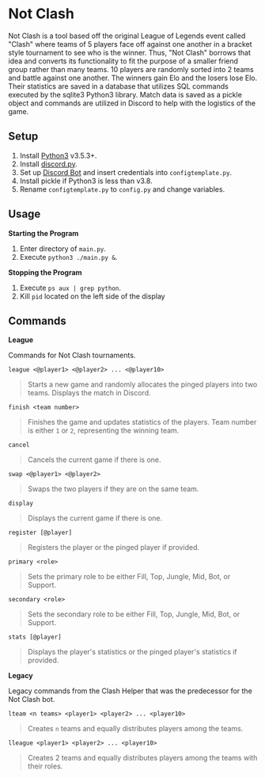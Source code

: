 # Not Clash

Not Clash is a tool based off the original League of Legends event called "Clash" where teams of 5 players face off against one another in a bracket style tournament to see who is the winner. Thus, "Not Clash" borrows that idea and converts its functionality to fit the purpose of a smaller friend group rather than many teams. 10 players are randomly sorted into 2 teams and battle against one another. The winners gain Elo and the losers lose Elo. Their statistics are saved in a database that utilizes SQL commands executed by the sqlite3 Python3 library. Match data is saved as a pickle object and commands are utilized in Discord to help with the logistics of the game.

## Setup

1. Install [Python3](https://www.python.org/downloads/) v3.5.3+.
2. Install [discord.py](https://pypi.org/project/discord.py/).
3. Set up [Discord Bot](https://discordpy.readthedocs.io/en/stable/discord.html) and insert credentials into `configtemplate.py`.
4. Install pickle if Python3 is less than v3.8.
5. Rename `configtemplate.py` to `config.py` and change variables.

## Usage

**Starting the Program**
1. Enter directory of `main.py`.
2. Execute `python3 ./main.py &`.

**Stopping the Program**
1. Execute `ps aux | grep python`.
2. Kill `pid` located on the left side of the display

## Commands

**League**

Commands for Not Clash tournaments.

`league <@player1> <@player2> ... <@player10>`
> Starts a new game and randomly allocates the pinged players into two teams. Displays the match in Discord.

`finish <team number>`
> Finishes the game and updates statistics of the players. Team number is either `1` or `2`, representing the winning team.

`cancel`
> Cancels the current game if there is one.

`swap <@player1> <@player2>`
> Swaps the two players if they are on the same team.

`display`
> Displays the current game if there is one.

`register [@player]`
> Registers the player or the pinged player if provided.

`primary <role>`
> Sets the primary role to be either Fill, Top, Jungle, Mid, Bot, or Support.

`secondary <role>`
> Sets the secondary role to be either Fill, Top, Jungle, Mid, Bot, or Support.

`stats [@player]`
> Displays the player's statistics or the pinged player's statistics if provided.

**Legacy**

Legacy commands from the Clash Helper that was the predecessor for the Not Clash bot.

`lteam <n teams> <player1> <player2> ... <player10>`
> Creates `n` teams and equally distributes players among the teams.

`lleague <player1> <player2> ... <player10>`
> Creates 2 teams and equally distributes players among the teams with their roles.